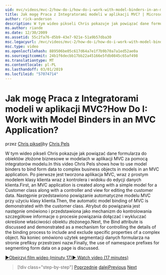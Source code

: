 ```yaml
---
uid: mvc/videos/mvc-2/how-do-i/how-do-i-work-with-model-binders-in-an-mvc-application
title: Jak mogę Praca z Integratorami modeli w aplikacji MVC? | Microsoft Docs
author: rick-anderson
description: W tym wideo pikseli Chris pokazuje jak powiązać dane formularza do obiektów złożone biznesowe w modelach w aplikacji MVC za pomocą integratorów modelu. Pierwszy, applicat MVC...
ms.author: riande
ms.date: 12/30/2009
ms.assetid: 55c2fa76-d5b9-43e7-921e-51a9b57dba30
msc.legacyurl: /mvc/videos/mvc-2/how-do-i/how-do-i-work-with-model-binders-in-an-mvc-application
msc.type: video
ms.openlocfilehash: 889506be05c617d64a7e1f7b9b70a7a1ed52ae0a
ms.sourcegitcommit: 24b1f6decbb17bb22a45166e5fdb0845c65af498
ms.translationtype: MT
ms.contentlocale: pl-PL
ms.lasthandoff: 03/01/2019
ms.locfileid: "57074714"
---
```

<a name="how-do-i-work-with-model-binders-in-an-mvc-application"></a><span data-ttu-id="47b3c-105">Jak mogę Praca z Integratorami modeli w aplikacji MVC?</span><span class="sxs-lookup"><span data-stu-id="47b3c-105">How Do I: Work with Model Binders in an MVC Application?</span></span>
====================
<span data-ttu-id="47b3c-106">przez [Chris pikseli](https://twitter.com/chrispels)</span><span class="sxs-lookup"><span data-stu-id="47b3c-106">by [Chris Pels](https://twitter.com/chrispels)</span></span>

<span data-ttu-id="47b3c-107">W tym wideo pikseli Chris pokazuje jak powiązać dane formularza do obiektów złożone biznesowe w modelach w aplikacji MVC za pomocą integratorów modelu.</span><span class="sxs-lookup"><span data-stu-id="47b3c-107">In this video Chris Pels shows how to use model binders to bind form data to complex business objects in models in an MVC application.</span></span> <span data-ttu-id="47b3c-108">Po pierwsze jest tworzona aplikacja MVC, wraz z prostym modelem klasy klienta wraz z kontrolera i widoku do edycji danych klienta.</span><span class="sxs-lookup"><span data-stu-id="47b3c-108">First, an MVC application is created along with a simple model for a Customer class along with a controller and view for editing the customer data.</span></span> <span data-ttu-id="47b3c-109">Następnie przedstawiono powiązanie automatyczne modelu MVC przy użyciu klasy klienta.</span><span class="sxs-lookup"><span data-stu-id="47b3c-109">Then, the automatic model binding of MVC is demonstrated with the customer class.</span></span> <span data-ttu-id="47b3c-110">Atrybut do powiązania jest następnie omówiono i przedstawiona jako mechanizm do kontrolowania szczegółowe informacje o procesie powiązania dołączać i wykluczać określone właściwości obiektu złożonego.</span><span class="sxs-lookup"><span data-stu-id="47b3c-110">Next, the Bind attribute is discussed and demonstrated as a mechanism for controlling the details of the binding process to include and exclude specific properties of a complex object.</span></span> <span data-ttu-id="47b3c-111">Na koniec omówiono użytek segmentacji danych formularza na stronie prefiksy przestrzeni nazw.</span><span class="sxs-lookup"><span data-stu-id="47b3c-111">Finally, the use of namespace prefixes for segmenting form data on a page is discussed.</span></span>

[<span data-ttu-id="47b3c-112">&#9654;Obejrzyj film wideo (minuty 17)</span><span class="sxs-lookup"><span data-stu-id="47b3c-112">&#9654; Watch video (17 minutes)</span></span>](https://channel9.msdn.com/Blogs/ASP-NET-Site-Videos/how-do-i-work-with-model-binders-in-an-mvc-application)

> [!div class="step-by-step"]
> <span data-ttu-id="47b3c-113">[Poprzednie](how-do-i-create-a-custom-html-helper-for-an-mvc-application.md)
> [dalej](how-do-i-use-httpverbs-attributes-in-an-mvc-application.md)</span><span class="sxs-lookup"><span data-stu-id="47b3c-113">[Previous](how-do-i-create-a-custom-html-helper-for-an-mvc-application.md)
[Next](how-do-i-use-httpverbs-attributes-in-an-mvc-application.md)</span></span>
